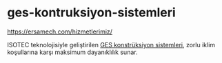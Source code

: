 # ges-kontruksiyon-sistemleri
https://ersamech.com/hizmetlerimiz/



ISOTEC teknolojisiyle geliştirilen [GES konstrüksiyon sistemleri](https://ersamech.com/hizmetlerimiz/), zorlu iklim koşullarına karşı maksimum dayanıklılık sunar.
